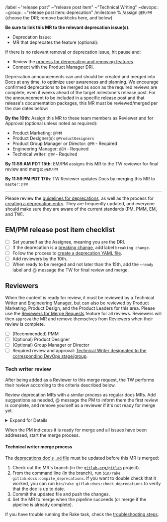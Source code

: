 <!-- Set the correct label and milestone using autocomplete for guidance. Please @mention only the DRI(s) for each stage or group rather than an entire department. -->

/label ~"release post" ~"release post item" ~"Technical Writing" ~devops:: ~group:: ~"release post item::deprecation"
/milestone %
/assign `@EM/PM` (choose the DRI; remove backticks here, and below)

**Be sure to link this MR to the relevant deprecation issue(s).**

- Deprecation Issue:
- MR that deprecates the feature (optional):

If there is no relevant removal or deprecation issue, hit pause and:

- Review the [process for deprecating and removing features](https://about.gitlab.com/handbook/product/gitlab-the-product/#process-for-deprecating-and-removing-a-feature).
- Connect with the Product Manager DRI.

Deprecation announcements can and should be created and merged into Docs at any time, to optimize user awareness and planning. We encourage confirmed deprecations to be merged as soon as the required reviews are complete, even if weeks ahead of the target milestone's release post. For the announcement to be included in a specific release post and that release's documentation packages, this MR must be reviewed/merged per the due dates below:

**By the 10th**: Assign this MR to these team members as Reviewer and for Approval (optional unless noted as required):

- Product Marketing: `@PMM`
- Product Designer(s): `@ProductDesigners`
- Product Group Manager or Director: `@PM` - Required
- Engineering Manager: `@EM` - Required
- Technical writer: `@TW` - Required

**By 11:59 AM PDT 15th**: EM/PM assigns this MR to the TW reviewer for final review and merge: `@EM/PM`

**By 11:59 PM PDT 17th**: TW Reviewer updates Docs by merging this MR to `master`: `@TW`

---

Please review the [guidelines for deprecations](https://about.gitlab.com/handbook/marketing/blog/release-posts/#deprecations),
as well as the process for [creating a deprecation entry](https://about.gitlab.com/handbook/marketing/blog/release-posts/#creating-a-deprecation-entry).
They are frequently updated, and everyone should make sure they are aware of the current standards (PM, PMM, EM, and TW).

## EM/PM release post item checklist

- [ ] Set yourself as the Assignee, meaning you are the DRI.
- [ ] If the deprecation is a [breaking change](https://about.gitlab.com/handbook/product/gitlab-the-product/#breaking-change), add label `breaking change`.
- [ ] Follow the process to [create a deprecation YAML file](https://about.gitlab.com/handbook/marketing/blog/release-posts/#creating-a-deprecation-entry).
- [ ] Add reviewers by the 10th.
- [ ] When ready to be merged and not later than the 15th, add the `~ready` label and @ message the TW for final review and merge.

## Reviewers

When the content is ready for review, it must be reviewed by a Technical Writer and Engineering Manager, but can also be reviewed by
Product Marketing, Product Design, and the Product Leaders for this area. Please use the
[Reviewers for Merge Requests](https://docs.gitlab.com/ee/user/project/merge_requests/getting_started#reviewer)
feature for all reviews. Reviewers will then `approve` the MR and remove themselves from Reviewers when their review is complete.

- [ ] (Recommended) PMM
- [ ] (Optional) Product Designer
- [ ] (Optional) Group Manager or Director
- [ ] Required review and approval: [Technical Writer designated to the corresponding DevOps stage/group](https://about.gitlab.com/handbook/engineering/ux/technical-writing/#assignments).

### Tech writer review

After being added as a Reviewer to this merge request, the TW performs their review
according to the criteria described below.

Review deprecation MRs with a similar process as regular docs MRs. Add suggestions
as needed, @ message the PM to inform them the first review is complete, and remove
yourself as a reviewer if it's not ready for merge yet.

<details>
<summary>Expand for Details</summary>

- [ ] Title:
  - Length limit: 7 words (not including articles or prepositions).
  - Capitalization: ensure the title is [sentence cased](https://design.gitlab.com/content/punctuation#case).
  - Rewrite to exclude the words `deprecation`, `deprecate`, `removal`, and `remove` if necessary.
- [ ] Consistency:
  - Ensure that all resources (docs, deprecation, etc.) refer to the feature with the same term / feature name.
- [ ] Content:
  - Make sure the deprecation is accurate based on your understanding. Look for typos or grammar mistakes. Work with PM and PMM to ensure a consistent GitLab style and tone for messaging, based on other features and deprecations.
  - Review use of whitespace and bullet lists. Will the deprecation item be easily scannable when published? Consider adding line breaks or breaking content into bullets if you have more than a few sentences.
  - Make sure there aren't acronyms readers may not understand per <https://about.gitlab.com/handbook/communication/#writing-style-guidelines>.
- [ ] Links:
  - All links must be full URLs, as the deprecation YAML files are used in two different projects. Do not use relative links. The generated doc is an exception to the relative link rule and currently uses absolute links only.
  - Make sure all links and anchors are correct. Do not link to the H1 (top) anchor on a docs page.
- [ ] Code. Make sure any included code is wrapped in code blocks.
- [ ] Capitalization. Make sure to capitalize feature names. Stay consistent with the Documentation Style Guidance on [Capitalization](https://docs.gitlab.com/ee/development/documentation/styleguide.html#capitalization).
- [ ] Blank spaces. Remove unnecessary spaces (end of line spaces, double spaces, extra blank lines, and lines with only spaces).

</details>

When the PM indicates it is ready for merge and all issues have been addressed, start the merge process.

#### Technical writer merge process

The [deprecations doc's `.md` file](https://gitlab.com/gitlab-org/gitlab/blob/master/doc/update/deprecations.md)
must be updated before this MR is merged:

1. Check out the MR's branch (in the [`gitlab-org/gitlab`](https://gitlab.com/gitlab-org/gitlab) project).
1. From the command line (in the branch), run `bin/rake gitlab:docs:compile_deprecations`.
   If you want to double check that it worked, you can run `bin/rake gitlab:docs:check_deprecations`
   to verify that the doc is up to date.
1. Commit the updated file and push the changes.
1. Set the MR to merge when the pipeline succeeds (or merge if the pipeline is already complete).

If you have trouble running the Rake task, check the [troubleshooting steps](https://about.gitlab.com/handbook/marketing/blog/release-posts/#deprecation-rake-task-troubleshooting).
